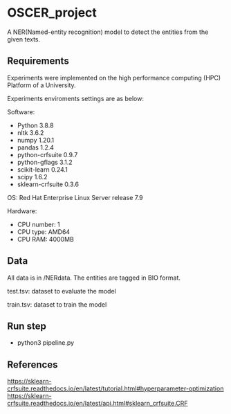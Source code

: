 # OSCER_project
A NER(Named-entity recognition)  model to detect the entities from the given texts. 
## Requirements
Experiments were implemented on the high performance computing (HPC) Platform of a University.

Experiments enviroments settings are as below:

Software:

- Python 3.8.8 
- nltk              3.6.2
- numpy             1.20.1
- pandas            1.2.4
- python-crfsuite   0.9.7
- python-gflags     3.1.2
- scikit-learn      0.24.1
- scipy             1.6.2
- sklearn-crfsuite  0.3.6

OS: Red Hat Enterprise Linux Server release 7.9 

Hardware:
- CPU number: 1
- CPU type: AMD64
- CPU RAM: 4000MB

## Data
All data is in /NERdata. The entities are tagged in BIO format.

test.tsv: dataset to evaluate the model

train.tsv: dataset to train the model

## Run step
- python3 pipeline.py  

## References
https://sklearn-crfsuite.readthedocs.io/en/latest/tutorial.html#hyperparameter-optimization
https://sklearn-crfsuite.readthedocs.io/en/latest/api.html#sklearn_crfsuite.CRF
